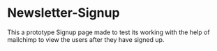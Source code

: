# Newsletter-Signup
This a prototype Signup page made to test its working with the help of mailchimp to view the users after they have signed up.
